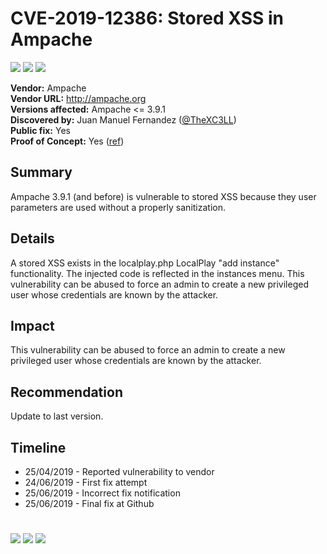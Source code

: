 # CVE-2019-12386: Stored XSS in Ampache
[![](https://img.shields.io/badge/Attack%20Vector-Remote-red?style=flat-square)]() [![](https://img.shields.io/badge/Privileges%20Required-Low-yellow?style=flat-square)]() [![](https://img.shields.io/badge/User%20Interaction-Yes-green?style=flat-square)]()


__Vendor:__ Ampache<br>
__Vendor URL:__ http://ampache.org<br>
__Versions affected:__ Ampache <= 3.9.1<br>
__Discovered by:__ Juan Manuel Fernandez ([@TheXC3LL](https://twitter.com/TheXC3LL))<br>
__Public fix:__ Yes<br>
__Proof of Concept:__ Yes ([ref](https://github.com/blackarrowsec/advisories/blob/master/2019/CVE-2019-12386/CVE-2019-12386.html)) <br>


## Summary
Ampache 3.9.1 (and before) is vulnerable to stored XSS because they user parameters are used without a properly sanitization.

## Details

A stored XSS exists in the localplay.php LocalPlay "add instance" functionality. The injected code is reflected in the instances menu. This vulnerability can be abused to force an admin to create a new privileged user whose credentials are known by the attacker.

## Impact
This vulnerability can be abused to force an admin to create a new privileged user whose credentials are known by the attacker.

## Recommendation
Update to last version.

## Timeline

* 25/04/2019 - Reported vulnerability to vendor
* 24/06/2019 - First fix attempt
* 25/06/2019 - Incorrect fix notification
* 25/06/2019 - Final fix at Github

#

[![](https://img.shields.io/badge/www-blackarrow.net-E5A505?style=flat-square)](https://www.blackarrow.net) [![](https://img.shields.io/badge/twitter-@BlackArrowSec-00aced?style=flat-square&logo=twitter&logoColor=white)](https://twitter.com/BlackArrowSec) [![](https://img.shields.io/badge/linkedin-@BlackArrowSec-0084b4?style=flat-square&logo=linkedin&logoColor=white)](https://www.linkedin.com/company/blackarrowsec/)